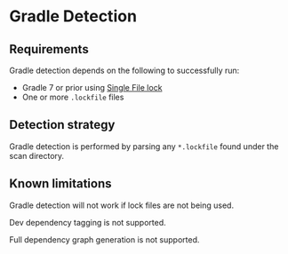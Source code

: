 # Gradle Detection

## Requirements

Gradle detection depends on the following to successfully run:

- Gradle 7 or prior using [Single File lock](https://docs.gradle.org/6.8.1/userguide/dependency_locking.html#single_lock_file_per_project)
- One or more `.lockfile` files

## Detection strategy

Gradle detection is performed by parsing any `*.lockfile` found under the scan directory.

## Known limitations

Gradle detection will not work if lock files are not being used.

Dev dependency tagging is not supported.

Full dependency graph generation is not supported.
